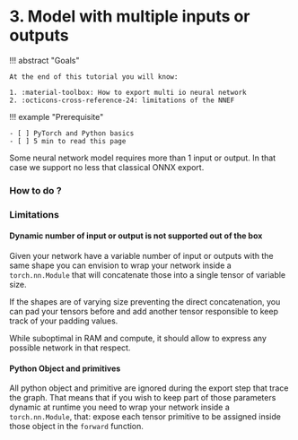 # 3. Model with multiple inputs or outputs

!!! abstract "Goals"

    At the end of this tutorial you will know:

    1. :material-toolbox: How to export multi io neural network
    2. :octicons-cross-reference-24: limitations of the NNEF

!!! example "Prerequisite"

    - [ ] PyTorch and Python basics
    - [ ] 5 min to read this page

Some neural network model requires more than 1 input or output.
In that case we support no less that classical ONNX export.

### How to do ?

### Limitations

#### Dynamic number of input or output is not supported out of the box

Given your network have a variable number of input or outputs
with the same shape you can envision to wrap your network inside
a `torch.nn.Module` that will concatenate those into a single tensor
of variable size.

If the shapes are of varying size preventing the direct concatenation,
you can pad your tensors before and add another tensor responsible to keep
track of your padding values.

While suboptimal in RAM and compute, it should allow to express any possible
network in that respect.

#### Python Object and primitives

All python object and primitive are ignored during the export step that trace the
graph. That means that if you wish to keep part of those parameters dynamic at runtime you need
to wrap your network inside a `torch.nn.Module`, that: expose each tensor primitive to be assigned
inside those object in the `forward` function.
